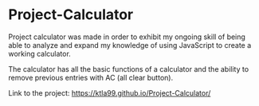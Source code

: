 # Project-Calculator

Project calculator was made in order to exhibit my ongoing skill of being able to analyze and expand my knowledge of using JavaScript to create a working calculator. 

The calculator has all the basic functions of a calculator and the ability to remove previous entries with AC (all clear button).

Link to the project: 
https://ktla99.github.io/Project-Calculator/
